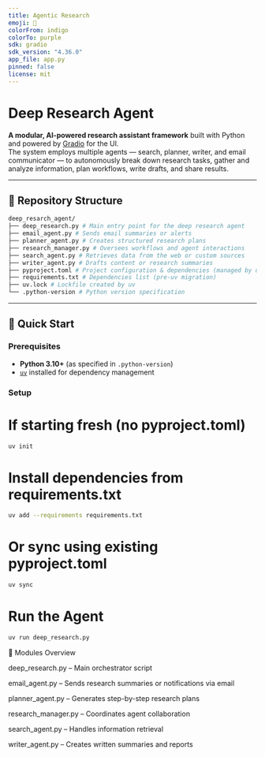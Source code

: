 ```yaml
---
title: Agentic Research
emoji: 🚀
colorFrom: indigo
colorTo: purple
sdk: gradio
sdk_version: "4.36.0"
app_file: app.py
pinned: false
license: mit
---
```


# Deep Research Agent

**A modular, AI-powered research assistant framework** built with Python and powered by [Gradio](https://www.gradio.app/) for the UI.  
The system employs multiple agents — search, planner, writer, and email communicator — to autonomously break down research tasks, gather and analyze information, plan workflows, write drafts, and share results.

---

## 📂 Repository Structure

```bash
deep_resarch_agent/
├── deep_research.py # Main entry point for the deep research agent
├── email_agent.py # Sends email summaries or alerts
├── planner_agent.py # Creates structured research plans
├── research_manager.py # Oversees workflows and agent interactions
├── search_agent.py # Retrieves data from the web or custom sources
├── writer_agent.py # Drafts content or research summaries
├── pyproject.toml # Project configuration & dependencies (managed by uv)
├── requirements.txt # Dependencies list (pre-uv migration)
├── uv.lock # Lockfile created by uv
└── .python-version # Python version specification
```

---

## 🚀 Quick Start

### Prerequisites

- **Python 3.10+** (as specified in `.python-version`)
- [`uv`](https://docs.astral.sh/uv) installed for dependency management

### Setup

# If starting fresh (no pyproject.toml)

```bash
uv init
```

# Install dependencies from requirements.txt

```bash
uv add --requirements requirements.txt
```

# Or sync using existing pyproject.toml

```bash
uv sync
```

# Run the Agent

```bash
uv run deep_research.py
```

🧩 Modules Overview

deep_research.py – Main orchestrator script

email_agent.py – Sends research summaries or notifications via email

planner_agent.py – Generates step-by-step research plans

research_manager.py – Coordinates agent collaboration

search_agent.py – Handles information retrieval

writer_agent.py – Creates written summaries and reports
